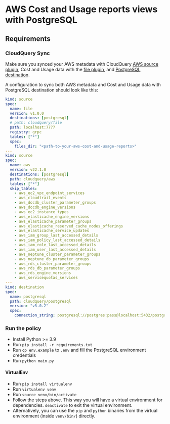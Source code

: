 # AWS Cost and Usage reports views with PostgreSQL

## Requirements

### CloudQuery Sync

Make sure you synced your AWS metadata with CloudQuery [AWS source plugin](https://www.cloudquery.io/docs/plugins/sources/overview), Cost and Usage data with the [file plugin](https://github.com/cloudquery/plugins-premium/tree/main/plugins/file), and [PostgreSQL destination](https://www.cloudquery.io/docs/plugins/destinations/postgresql/overview).

A configuration to sync both AWS metadata and Cost and Usage data with PostgreSQL destination should look like this:

```yaml
kind: source
spec:
  name: file
  version: v1.0.0
  destinations: [postgresql]
  # path: cloudquery/file
  path: localhost:7777
  registry: grpc
  tables: ["*"]
  spec:
    files_dir: "<path-to-your-aws-cost-and-usage-reports>"
---
kind: source
spec:
  name: aws
  version: v22.1.0
  destinations: [postgresql]
  path: cloudquery/aws
  tables: ["*"]
  skip_tables:
    - aws_ec2_vpc_endpoint_services
    - aws_cloudtrail_events
    - aws_docdb_cluster_parameter_groups
    - aws_docdb_engine_versions
    - aws_ec2_instance_types
    - aws_elasticache_engine_versions
    - aws_elasticache_parameter_groups
    - aws_elasticache_reserved_cache_nodes_offerings
    - aws_elasticache_service_updates
    - aws_iam_group_last_accessed_details
    - aws_iam_policy_last_accessed_details
    - aws_iam_role_last_accessed_details
    - aws_iam_user_last_accessed_details
    - aws_neptune_cluster_parameter_groups
    - aws_neptune_db_parameter_groups
    - aws_rds_cluster_parameter_groups
    - aws_rds_db_parameter_groups
    - aws_rds_engine_versions
    - aws_servicequotas_services
---
kind: destination
spec:
  name: postgresql
  path: cloudquery/postgresql
  version: "v5.0.2"
  spec:
    connection_string: postgresql://postgres:pass@localhost:5432/postgres
```

### Run the policy

- Install Python >= 3.9
- Run `pip install -r requirements.txt`
- Run `cp env.example` to `.env` and fill the PostgreSQL environment credentials
- Run `python main.py`

#### VirtualEnv

- Run `pip install virtualenv`
- Run `virtualenv venv`
- Run `source venv/bin/activate`
- Follow the steps above. This way you will have a virtual environment for dependencies. `deactivate` to exit the virtual environment.
- Alternatively, you can use the `pip` and `python` binaries from the virtual environment (inside `venv/bin/`) directly.
